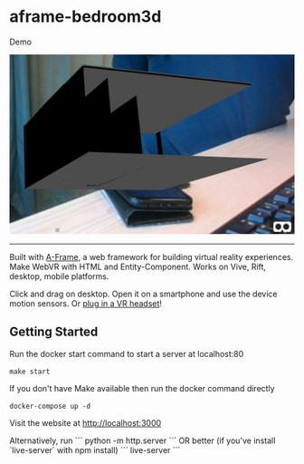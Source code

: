 # aframe-bedroom3d

Demo

![aframe 3d bedroom model](assets/img/3dbedroom-ar.jpeg)

***


Built with [A-Frame](https://aframe.io), a web framework for building virtual reality experiences. Make WebVR with HTML and Entity-Component. Works on Vive, Rift, desktop, mobile platforms.

Click and drag on desktop. Open it on a smartphone and use the device motion sensors. Or [plug in a VR headset](https://webvr.rocks)!

## Getting Started

Run the docker start command to start a server at localhost:80
```
make start
```

If you don't have Make available then run the docker command directly
```
docker-compose up -d
```

Visit the website at [http://localhost:3000](http://localhost:3000)

Alternatively, run
´´´
python -m http.server
´´´
OR better (if you've install ´live-server´ with npm install)
´´´
live-server
´´´
